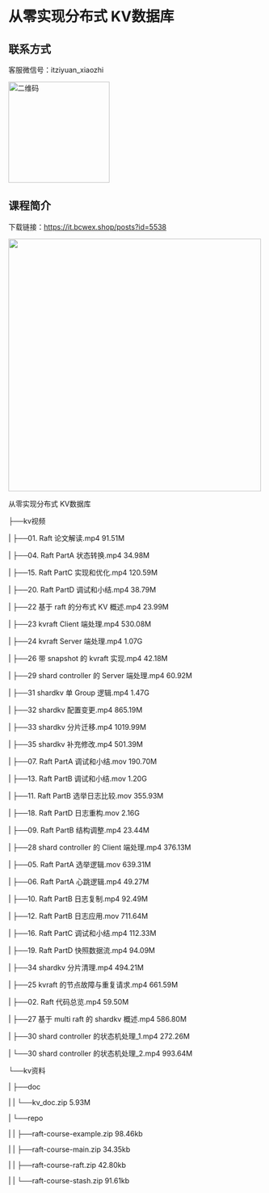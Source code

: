 # 从零实现分布式 KV数据库

## 联系方式

客服微信号：itziyuan_xiaozhi

<img src="https://ziyuanyun.oss-cn-guangzhou.aliyuncs.com/common/20240614073449/666b82192834a.jpg" width="200" height="200" alt="二维码">

## 课程简介

下载链接：https://it.bcwex.shop/posts?id=5538

<img src="https://ziyuanyun.oss-cn-guangzhou.aliyuncs.com/yun/20241201162859/674c1e4b7173a.jpg" width="500" alt="">

  从零实现分布式 KV数据库



 ├──kv视频

 | ├──01. Raft 论文解读.mp4 91.51M

 | ├──04. Raft PartA 状态转换.mp4 34.98M

 | ├──15. Raft PartC 实现和优化.mp4 120.59M

 | ├──20. Raft PartD 调试和小结.mp4 38.79M

 | ├──22 基于 raft 的分布式 KV 概述.mp4 23.99M

 | ├──23 kvraft Client 端处理.mp4 530.08M

 | ├──24 kvraft Server 端处理.mp4 1.07G

 | ├──26 带 snapshot 的 kvraft 实现.mp4 42.18M

 | ├──29 shard controller 的 Server 端处理.mp4 60.92M

 | ├──31 shardkv 单 Group 逻辑.mp4 1.47G

 | ├──32 shardkv 配置变更.mp4 865.19M

 | ├──33 shardkv 分片迁移.mp4 1019.99M

 | ├──35 shardkv 补充修改.mp4 501.39M

 | ├──‌‬‍‌⁡⁣‍⁤‬‬‬⁤⁡⁣‍‬‍⁤⁡⁤⁡⁢‬⁢⁤‍‍‬⁡‌‍⁡‌‬07. Raft PartA 调试和小结.mov 190.70M

 | ├──‍⁤⁡⁡⁢‍⁤⁡⁢‍‬⁣⁡‬⁡⁡‌⁣‬‬⁢⁡⁤⁢⁤‬‬‌⁤‬⁢⁡13. Raft PartB 调试和小结.mov 1.20G

 | ├──‍‌⁣⁢⁡‌⁡⁡‌⁡⁡⁡‌‍‍⁢⁤⁡⁤‬‌‌⁡⁣‍‍‍⁢‌‬‌11. Raft PartB 选举日志比较.mov 355.93M

 | ├──‍‬‬‍‬⁡‍‌⁣⁡⁡‌‌‍⁢‌⁡‌⁤⁤⁡⁢⁣⁡⁣⁢⁤⁡‌‬‌⁤⁣18. Raft PartD 日志重构.mov 2.16G

 | ├──⁡⁢‬‌⁡‍⁡‬⁢⁤⁤⁡⁤‌‍‌‍‌⁢⁡‌‬⁢⁢⁡⁤⁣‬⁤⁣⁤‌09. Raft PartB 结构调整.mp4 23.44M

 | ├──‬⁤‍⁢‌⁡⁢⁢⁤⁤‍‬‌⁣⁣‍⁢‍‍⁢⁢⁤⁤⁡‌‬⁡⁤‌⁤⁣⁣‬⁣‍‌⁤28 shard controller 的 Client 端处理.mp4 376.13M

 | ├──‌⁢⁣‍‬⁡⁤⁡⁤⁤⁢⁤⁤⁢⁣‌⁤⁢‍‍⁢⁤⁡⁢⁢‍⁡⁣⁡‬⁤⁣05. Raft PartA 选举逻辑.mov 639.31M

 | ├──‍⁡‬‍‌⁡⁢‬⁢⁣‌⁢⁤‌‍‌⁣⁤⁢‌⁣‌⁢⁢⁢‍⁡‌‍⁢‬⁡‬⁢06. Raft PartA 心跳逻辑.mp4 49.27M

 | ├──‌‌‌⁢‌‍⁣⁡⁡⁢‬‍⁤‌‌⁤⁣⁢⁢‍⁣‍‌‍‌⁡⁡⁡⁡‌‬‌⁢‬⁢⁣10. Raft PartB 日志复制.mp4 92.49M

 | ├──⁣⁣⁡⁢⁤‍⁣‍‍‍⁢⁢⁤⁣⁡⁢⁤⁢‌⁣‍⁤⁣⁡‬‌⁣⁤⁣⁡⁢12. Raft PartB 日志应用.mov 711.64M

 | ├──‬⁤⁣⁢‌⁣⁡⁡‬⁢‌‍‍‍‌‌⁣⁢‍⁣‬⁢⁢‍⁤⁣‌‬⁤‌⁤‍⁤⁢16. Raft PartC 调试和小结.mp4 112.33M

 | ├──‌‍‬⁢‬⁣⁡⁢⁢⁣⁡‬⁡‍‌‬⁣‍⁢⁡⁣⁢‌‬⁢⁣⁡⁣‬‬⁢⁣‍‌⁡19. Raft PartD 快照数据流.mp4 94.09M

 | ├──‍⁢⁣‍⁡⁡⁡⁡⁢‍‌⁣‌⁣‬‬‌‬⁡‍‍‌‍⁢‍‌⁡‌⁣⁣⁢‬‬‬⁣34 shardkv 分片清理.mp4 494.21M

 | ├──‌⁣⁢⁡‌⁤‍⁤‍⁡⁡‌‬⁣⁢⁢‍⁡‌⁣⁤⁣‍⁣⁡⁢⁢‍‬⁣‌⁤‍⁢⁤‌‌‌‍25 kvraft 的节点故障与重复请求.mp4 661.59M

 | ├──‍⁢⁡‍⁣‌⁤⁤⁢‌‌⁢‬⁢‌⁤⁤⁤⁣‌‍⁤⁤‌⁣⁡⁣‬⁣‬⁣⁢‌⁤‬⁤⁣‍⁤⁢02. Raft 代码总览.mp4 59.50M

 | ├──‍⁣‌‬⁣⁡⁡⁤‍⁢⁤⁡‍⁣‍⁤⁡⁤‬‌‬⁣⁣‍‍‌‍‌⁣‬‬‌⁡⁣⁡⁡⁡⁤27 基于 multi raft 的 shardkv 概述.mp4 586.80M

 | ├──‌⁣⁣‌⁤⁡⁣⁣⁤‬‌⁤⁡‌⁤⁡‌‌‍‌⁢‌⁡‬⁢⁣‬⁡⁢‌‌⁢‌‍‬⁡⁤⁣⁣30 shard controller 的状态机处理_1.mp4 272.26M

 | └──‌⁣⁣​‌⁤⁡⁣⁣⁤‬‌⁤⁡‌⁤​​⁡‌‌‍‌⁢‌⁡‬​​⁢⁣‬⁡​⁢​‌‌⁢‌​‍‬⁡⁤⁣⁣30 shard controller 的状态机处理_2.mp4 993.64M

 └──kv资料

 | ├──doc

 | | └──kv_doc.zip 5.93M

 | └──repo

 | | ├──raft-course-example.zip 98.46kb

 | | ├──raft-course-main.zip 34.35kb

 | | ├──raft-course-raft.zip 42.80kb

 | | └──raft-course-stash.zip 91.61kb

  